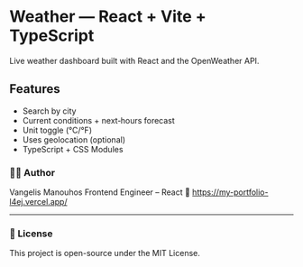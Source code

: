 # Weather — React + Vite + TypeScript

Live weather dashboard built with React and the OpenWeather API.


## Features
- Search by city
- Current conditions + next‑hours forecast
- Unit toggle (°C/°F)
- Uses geolocation (optional)
- TypeScript + CSS Modules

### 🧑‍💻 Author

Vangelis Manouhos
Frontend Engineer – React
🔗 https://my-portfolio-l4ej.vercel.app/

---

### 📄 License

This project is open-source under the MIT License.